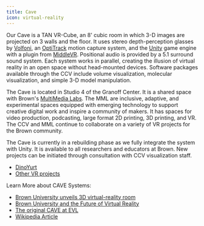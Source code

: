 ```yaml
---
title: Cave
icon: virtual-reality
---
```


Our Cave is a TAN VR-Cube, an 8' cubic room in which 3-D images are projected on 3 walls and the floor. It uses stereo depth-perception glasses by [Volfoni](http://volfoni.com/en/edge-rf/), an [OptiTrack](https://optitrack.com) motion capture system, and the [Unity](https://unity.com) game engine with a plugin from [MiddleVR](https://www.middlevr.com/2/). Positional audio is provided by a 5.1 surround sound system. Each system works in parallel, creating the illusion of virtual reality in an open space without head-mounted devices. Software packages available through the CCV include volume visualization, molecular visualization, and simple 3-D model manipulation.

The Cave is located in Studio 4 of the Granoff Center. It is a shared space with Brown's [MultiMedia Labs](https://sites.google.com/brown.edu/multimedia-labs-new-site/home). The MML are inclusive, adaptive, and experimental spaces equipped with emerging technology to support creative digital work and inspire a community of makers. It has spaces for video production, podcasting, large format 2D printing, 3D printing, and VR. The CCV and MML continue to collaborate on a variety of VR projects for the Brown community.

The Cave is currently in a rebuilding phase as we fully integrate the system with Unity. It is available to all researchers and educators at Brown. New projects can be initiated through consultation with CCV visualization staff.

* [DinoYurt](http://vis.cs.brown.edu/docs/pdf/Novotny-2019-DVR.pdf)
* [Other VR projects](http://vis.cs.brown.edu/areas/projects.html)

Learn More about CAVE Systems:

* [Brown University unveils 3D virtual-reality room](https://www.bostonglobe.com/lifestyle/style/2015/06/19/brown-university-unveils-virtual-reality-room/QoTOOp66NpPZeGMF0bapjO/story.html)
* [Brown University and the Future of Virtual Reality](http://www.xconomy.com/boston/2014/10/22/brown-university-and-the-future-of-virtual-reality/)
* [The original CAVE at EVL](http://www.evl.uic.edu/pape/CAVE/)
* [Wikipedia Article](https://en.wikipedia.org/wiki/Cave_automatic_virtual_environment)
